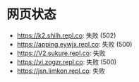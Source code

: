 # 网页状态
- https://k2.shilh.repl.co: 失败 (502)
- https://apping.eywjx.repl.co: 失败 (500)
- https://V2.sukure.repl.co: 失败
- https://vi.zogzr.repl.co: 失败 (500)
- https://jsn.limkon.repl.co: 失败

